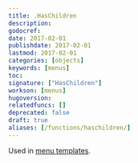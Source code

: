 ```yaml
---
title: .HasChildren
description:
godocref:
date: 2017-02-01
publishdate: 2017-02-01
lastmod: 2017-02-01
categories: [objects]
keywords: [menus]
toc:
signature: ["HasChildren"]
workson: [menus]
hugoversion:
relatedfuncs: []
deprecated: false
draft: true
aliases: [/functions/haschildren/]
---
```


Used in [menu templates](/templates/menu-templates/).
